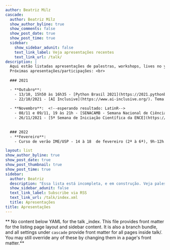 ```yaml
---
author: Beatriz Milz
cascade:
  author: Beatriz Milz
  show_author_byline: true
  show_comments: false
  show_post_date: true
  show_post_time: true
  sidebar:
    show_sidebar_adunit: false
    text_link_label: Veja apresentações recentes
    text_link_url: /talk/
description: |
  Aqui estão listadas apresentações de palestras, workshops, lives no youtube e conferências que eu participei relacionadas à programação. <br>
  Próximas apresentações/participações: <br>
  
  ### 2021

  - **Outubro**:  
    - 13/10, 15h50 às 16h35 - [Python Brasil 2021](https://2021.pythonbrasil.org.br/). Título da palestra: Fazendo amizade com a Phyton reticulada: Introdução ao uso de Python e R no RStudio com o pacote reticulate.
    - 22/10/2021 - [AI Inclusive](https://www.ai-inclusive.org/). Tema: RMarkdown.
    
  - **Novembro**:  <!--esperando resultado: LatinR-->
    - 08/11 e 09/11, 19 às 21h - [SENACAMB - Semana Nacional de Ciências Ambientais](https://linktr.ee/senacamb) - Tema: Introdução ao R para Ciências Ambientais
    - 26/11/2021 - [5ª Semana de Iniciação Científica da ENCE](https://ence.ibge.gov.br/index.php/portal-eventos). Tema: Introdução à utilização do Git e GitHub no RStudio.
  
  
  ### 2022
  - **Fevereiro**:
    - Curso de verão IME/USP - 14 à 18  de fevereiro (2ª à 6ª), 9h-12h. Tema: Relatórios reprodutíveis com R. 

layout: list
show_author_byline: true
show_post_date: true
show_post_thumbnail: true
show_post_time: true
sidebar:
  author: Beatriz
  description: "Essa lista está incompleta, e em construção. Veja palestras anteriores [aqui](/palestras/)."
  show_sidebar_adunit: false
  text_link_label: Subscribe via RSS
  text_link_url: /talk/index.xml
  title: Apresentações
title: Apresentações
---
```


** No content below YAML for the talk _index. This file provides front matter for the listing page layout and sidebar content. It is also a branch bundle, and all settings under `cascade` provide front matter for all pages inside talk/. You may still override any of these by changing them in a page's front matter.**
